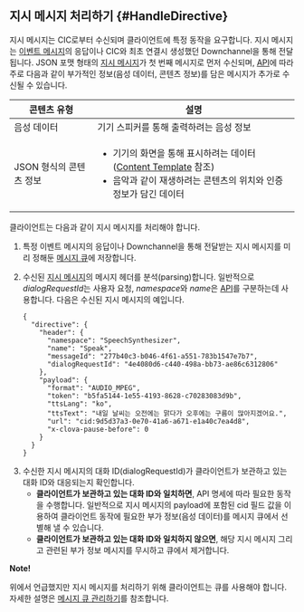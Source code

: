 ## 지시 메시지 처리하기 {#HandleDirective}
지시 메시지는 CIC로부터 수신되며 클라이언트에 특정 동작을 요구합니다. 지시 메시지는 [이벤트 메시지](#SendEvent)의 응답이나 CIC와 최초 연결시 생성했던 Downchannel을 통해 전달됩니다. JSON 포맷 형태의 [지시 메시지](/CIC/CIC_Message_Format.md#Directive)가 첫 번째 메시지로 먼저 수신되며, [API](/CIC/API.md)에 따라 주로 다음과 같이 부가적인 정보(음성 데이터, 콘텐츠 정보)를 담은 메시지가 추가로 수신될 수 있습니다.

| 콘텐츠 유형            | 설명                                             |
|---------------------|-------------------------------------------------|
| 음성 데이터            | 기기 스피커를 통해 출력하려는 음성 정보                  |
| JSON 형식의 콘텐츠 정보 | <ul><li>기기의 화면을 통해 표시하려는 데이터(<a href="/CIC/References/Content_Templates.md">Content Template</a> 참조)</li><li>음악과 같이 재생하려는 콘텐츠의 위치와 인증 정보가 담긴 데이터</li></ul> |

클라이언트는 다음과 같이 지시 메시지를 처리해야 합니다.

<ol>
<li><p>특정 이벤트 메시지의 응답이나 Downchannel을 통해 전달받는 지시 메시지를 미리 정해둔 <a href="#ManageMessageQ">메시지 큐</a>에 저장합니다.</p>
</li>
<li><p>수신된 <a href="/CIC/References/CIC_Message_Format.html#Directive">지시 메시지</a>의 메시지 헤더를 분석(parsing)합니다. 일반적으로 <em>dialogRequestId</em>는 사용자 요청, <em>namespace</em>와 <em>name</em>은 <a href="/CIC/Reference/API.html">API</a>를 구분하는데 사용합니다. 다음은 수신된 지시 메시지의 예입니다.</p>
<pre><code>{
  "directive": {
    "header": {
      "namespace": "SpeechSynthesizer",
      "name": "Speak",
      "messageId": "277b40c3-b046-4f61-a551-783b1547e7b7",
      "dialogRequestId": "4e4080d6-c440-498a-bb73-ae86c6312806"
    },
    "payload": {
      "format": "AUDIO_MPEG",
      "token": "b5fa5144-1e55-4193-8628-c70283083d9b",
      "ttsLang": "ko",
      "ttsText": "내일 날씨는 오전에는 맑다가 오후에는 구름이 많아지겠어요.",
      "url": "cid:9d5d37a3-0e70-41a6-a671-e1a40c7ea4d8",
      "x-clova-pause-before": 0
    }
  }
}
</code></pre>
</li>
<li>수신한 지시 메시지의 대화 ID(dialogRequestId)가 클라이언트가 보관하고 있는 대화 ID와 대응되는지 확인합니다.
<ul>
<li><strong>클라이언트가 보관하고 있는 대화 ID와 일치하면</strong>, API 명세에 따라 필요한 동작을 수행합니다. 일반적으로 지시 메시지의 payload에 포함된 cid 필드 값을 이용하여 클라이언트 동작에 필요한 부가 정보(음성 데이터)를 메시지 큐에서 선별해 낼 수 있습니다.</li>
<li><strong>클라이언트가 보관하고 있는 대화 ID와 일치하지 않으면</strong>, 해당 지시 메시지 그리고 관련된 부가 정보 메시지를 무시하고 큐에서 제거합니다.</li>
</ul>
</li>
</ol>

<div class="note">
<p><strong>Note!</strong></p>
<p>위에서 언급했지만 지시 메시지를 처리하기 위해 클라이언트는 큐를 사용해야 합니다. 자세한 설명은 <a href="#ManageMessageQ">메시지 큐 관리하기</a>를 참조합니다.</p>
</div>
